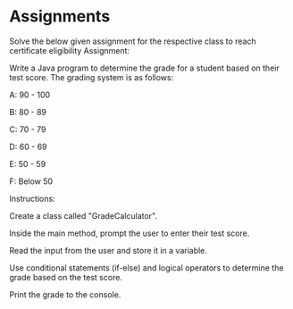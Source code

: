 # Assignments
Solve the below given assignment for the respective class to reach certificate eligibility
Assignment:

Write a Java program to determine the grade for a student based on their test score. The grading system is as follows:



A: 90 - 100

B: 80 - 89

C: 70 - 79

D: 60 - 69

E: 50 - 59

F: Below 50

Instructions:



Create a class called "GradeCalculator".

Inside the main method, prompt the user to enter their test score.

Read the input from the user and store it in a variable.

Use conditional statements (if-else) and logical operators to determine the grade based on the test score.

Print the grade to the console.
